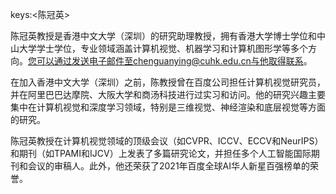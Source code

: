 keys:<陈冠英>


陈冠英教授是香港中文大学（深圳）的研究助理教授，拥有香港大学博士学位和中山大学学士学位，专业领域涵盖计算机视觉、机器学习和计算机图形学等多个方向。您可以通过发送电子邮件至chenguanying@cuhk.edu.cn与他取得联系。

在加入香港中文大学（深圳）之前，陈教授曾在百度公司担任计算机视觉研究员，并在阿里巴巴达摩院、大阪大学和商汤科技进行过实习和访问。他的研究兴趣主要集中在计算机视觉和深度学习领域，特别是三维视觉、神经渲染和底层视觉等方面的研究。

陈冠英教授在计算机视觉领域的顶级会议（如CVPR、ICCV、ECCV和NeurIPS）和期刊（如TPAMI和IJCV）上发表了多篇研究论文，并担任多个人工智能国际期刊和会议的审稿人。此外，他还荣获了2021年百度全球AI华人新星百强榜单的荣誉。